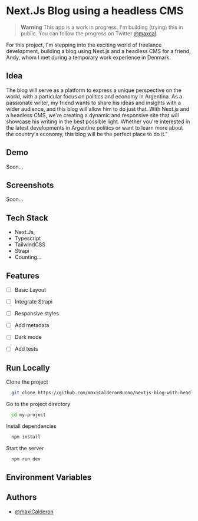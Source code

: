 # Next.Js Blog using a headless CMS

> **Warning**
> This app is a work in progress. I'm building (trying) this in public. You can follow the progress on Twitter [@maxcal](https://twitter.com/mcalderonbuono).


For this project, I'm stepping into the exciting world of freelance development,  building a blog using Next.js and a headless CMS for a friend, Andy, whom I met during a temporary work experience in Denmark. 


## Idea

The blog will serve as a platform to express a unique perspective on the world, with a particular focus on politics and economy in Argentina. As a passionate writer, my friend wants to share his ideas and insights with a wider audience, and this blog will allow him to do just that. With Next.js and a headless CMS, we're creating a dynamic and responsive site that will showcase his writing in the best possible light. Whether you're interested in the latest developments in Argentine politics or want to learn more about the country's economy, this blog will be the perfect place to do it."


## Demo

Soon...


## Screenshots

Soon...

## Tech Stack

- Next.Js,
- Typescript
- TailwindCSS
- Strapi
- Counting...


## Features

- [ ] Basic Layout
- [ ] Integrate Strapi
- [ ] Responsive styles
- [ ] Add metadata
- [ ] Dark mode
- [ ] Add tests


## Run Locally

Clone the project

```bash
  git clone https://github.com/maxiCalderonBuono/nextjs-blog-with-headless-CMS
```

Go to the project directory

```bash
  cd my-project
```

Install dependencies

```bash
  npm install
```

Start the server

```bash
  npm run dev
```


## Environment Variables






## Authors

- [@maxiCalderon](https://github.com/maxiCalderonBuono)




